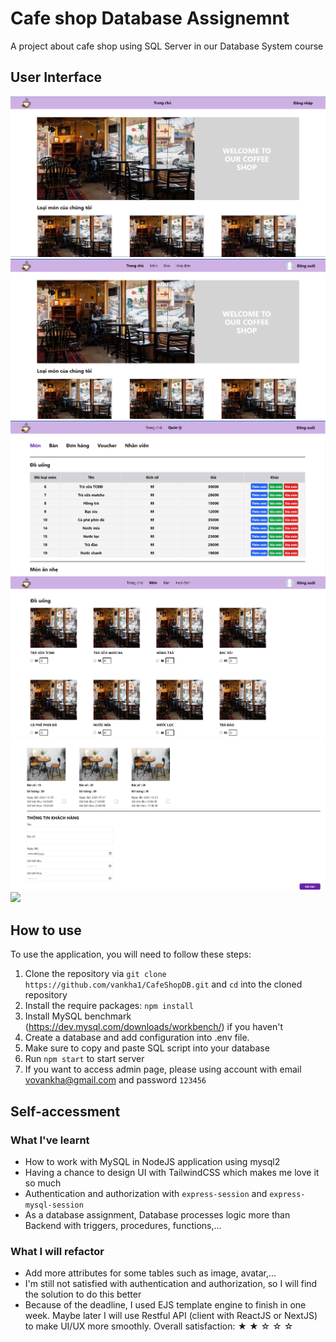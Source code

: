 # Cafe shop Database Assignemnt

A project about cafe shop using SQL Server in our Database System course

## User Interface
![](https://github.com/vankha1/CafeShopDB/blob/main/demo/homepage.png)
![](https://github.com/vankha1/CafeShopDB/blob/main/demo/staffhomepage.png)
![](https://github.com/vankha1/CafeShopDB/blob/main/demo/admin.png)
![](https://github.com/vankha1/CafeShopDB/blob/main/demo/dish.png)
![](https://github.com/vankha1/CafeShopDB/blob/main/demo/tablepage.png)
![](https://github.com/vankha1/CafeShopDB/blob/main/demo/invoice.png)

## How to use
To use the application, you will need to follow these steps:
1. Clone the repository via `git clone https://github.com/vankha1/CafeShopDB.git` and `cd` into the cloned repository
2. Install the require packages: `npm install`
3. Install MySQL benchmark (https://dev.mysql.com/downloads/workbench/) if you haven't
4. Create a database and add configuration into .env file.
5. Make sure to copy and paste SQL script into your database
6. Run `npm start` to start server
7. If you want to access admin page, please using account with email vovankha@gmail.com and password `123456`

## Self-accessment

### What I've learnt
- How to work with MySQL in NodeJS application using mysql2
- Having a chance to design UI with TailwindCSS which makes me love it so much
- Authentication and authorization with `express-session` and `express-mysql-session`
- As a database assignment, Database processes logic more than Backend with triggers, procedures, functions,...
### What I will refactor
- Add more attributes for some tables such as image, avatar,...
- I'm still not satisfied with authentication and authorization, so I will find the solution to do this better
- Because of the deadline, I used EJS template engine to finish in one week. Maybe later I will use Restful API (client with ReactJS or NextJS) to make UI/UX more smoothly.
Overall satisfaction: ★ ★ ☆ ☆ ☆
